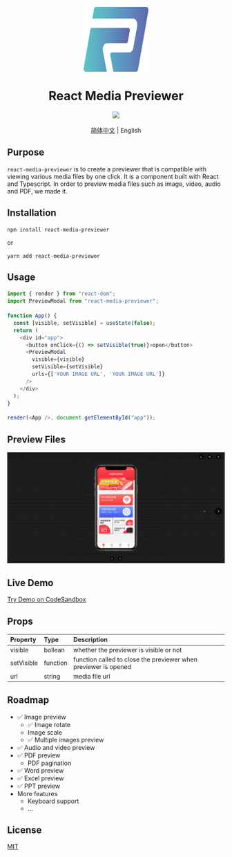 <p align="center">
  <img src="images/logo.png" align="center" width="150px" height="150px" />
</p>
<h1 align="center">React Media Previewer</h1>
<p align="center">
  <a href="https://drone.yuancode.co/ruilisi/react-media-previewer" title="Build Status">
    <img src="https://drone.yuancode.co/api/badges/ruilisi/react-media-previewer/status.svg?ref=refs/heads/master">
  </a>
</p>

<p align="center">
  <a href="README-CN.md">简体中文</a> | English
</p>

## Purpose

`react-media-previewer` is to create a previewer that is compatible with viewing various media files by one click. It is a component built with React and Typescript. In order to preview media files such as image, video, audio and PDF, we made it.

## Installation

```
npm install react-media-previewer
```

or

```
yarn add react-media-previewer
```

## Usage

```js
import { render } from "react-dom";
import PreviewModal from "react-media-previewer";

function App() {
  const [visible, setVisible] = useState(false);
  return (
    <div id="app">
      <button onClick={() => setVisible(true)}>open</button>
      <PreviewModal
        visible={visible}
        setVisible={setVisible}
        urls={['YOUR IMAGE URL', 'YOUR IMAGE URL']}
      />
    </div>
  );
}

render(<App />, document.getElementById("app"));
```

## Preview Files

<img src="images/example.gif" />

## Live Demo

[Try Demo on CodeSandbox](https://codesandbox.io/s/react-media-previewer-9teg9p)

## Props

| Property   | Type     | Description                                                     |
| :--------- | :------- | :-------------------------------------------------------------- |
| visible    | bollean  | whether the previewer is visible or not                         |
| setVisible | function | function called to close the previewer when previewer is opened |
| url        | string   | media file url                                                  |

## Roadmap

- ✅ Image preview
  - ✅ Image rotate
  - Image scale
  - ✅ Multiple images preview
- ✅ Audio and video preview
- ✅ PDF preview
  - PDF pagination
- ✅ Word preview
- ✅ Excel preview
- ✅ PPT preview
- More features
  - Keyboard support
  - ...

## License

[MIT](https://github.com/ruilisi/react-media-previewer/blob/master/LICENSE.md)
